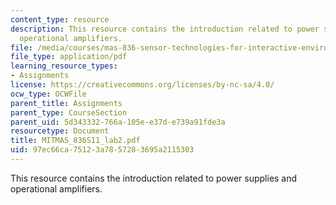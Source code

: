 ```yaml
---
content_type: resource
description: This resource contains the introduction related to power supplies and
  operational amplifiers.
file: /media/courses/mas-836-sensor-technologies-for-interactive-environments-spring-2011/97ec66ca75123a7857283695a2115303_MITMAS_836S11_lab2.pdf
file_type: application/pdf
learning_resource_types:
- Assignments
license: https://creativecommons.org/licenses/by-nc-sa/4.0/
ocw_type: OCWFile
parent_title: Assignments
parent_type: CourseSection
parent_uid: 5d343332-766a-105e-e37d-e739a91fde3a
resourcetype: Document
title: MITMAS_836S11_lab2.pdf
uid: 97ec66ca-7512-3a78-5728-3695a2115303
---
```

This resource contains the introduction related to power supplies and operational amplifiers.